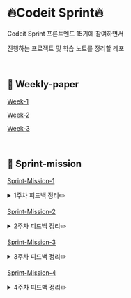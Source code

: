 # 🔥Codeit Sprint🔥

Codeit Sprint 프론트엔드 15기에 참여하면서

진행하는 프로젝트 및 학습 노트를 정리할 레포

<br>

## 📖 Weekly-paper

<a href="weekly paper/week 1/weekly paper.md">Week-1</a>

<a href="weekly paper/week 2/weekly paper.md">Week-2</a>

<a href="weekly paper/week 3/weekly-paper.md">Week-3</a>

<br>

## 🎯 Sprint-mission

<a href="https://github.com/codeit-bootcamp-frontend/15-Sprint-Mission/pull/7">Sprint-Mission-1</a>
<details>
<summary>1주차 피드백 정리✏️</summary>
<div markdown="1">
  
### 🖼️ 이미지 추출
이미지는 추출할 때 1배수가 아닌 2배수로 추출하는 것이 화질면에서 좋다👍

---

### 🆎 폰트
이 미션에서 'Rokaf Sans' 체는 로고 텍스트에 단 **1번** 사용된다. 그러나, 한글 폰트 파일의 용량이 어마무시하다고 한다. (한글은 조합할 수 있는 글자의 종류가 아주 많다) 따라서, 얼마 쓰지 않을 폰트 파일을 넣는 것 보단, 로고 텍스트를 이미지로 저장하여 사용하는 것이 효율적이다.

---

### 🗂️ css 파일 구분
하나의 css파일에 모든 내용을 넣기 보다는 목적별로 나눠서 여러 파일로 작성하는 것이 **유지보수, 가독성, 확장성**에 좋다. 
추천해주신 방법은 아래 3개의 파일로 나누는 것.

---

#### 1. reset.css
프로젝트를 시작하면, 초기에 먼저 css를 초기화하고 시작하는 것이 좋다.
이렇게 초기화를 해주는 이유는 **브라우저마다 기본으로 제공하는 스타일**(user agent stylesheet)이 있기 때문이다.

예를 들면, 내가 margin을 지정하지 않았는데도, 알아서 margin 값이 들어있어서 원하는대로 화면을 가득 채우는 것이 불가능한 경우가 있다. 이런 경우에 개발자가 의도한대로 디자인이 나오게 하려면 이러한 설정을 리셋해주는 과정이 필요하다.

따라서, 이 과정을 수행할 파일을 따로 분리하여 생성해주고, 파일명을 reset.css로 하면 작업하기 쉬울 것이다. 
#### 2. base.css
폰트 페이지 및 전반적인 페이지에서 공통 적용되는 기본적인 스타일링 문들을 저장할 파일
반복 사용되는 css 변수를 포함해도 좋다.

#### 3. style.css
그 외 스타일을 가지고 있는 파일이다.
페이지가 추가된다면, 페이지별로 구별해서 파일을 생성하면 되겠다.

---

### 📏 반응형 처리를 위한 단위
vw, vh, %, em, rem 등 많은 단위가 있고, 이를 사용하는 것은 개발자의 취향 차이지만, font-size에 관해서는 rem 단위를 사용하는 것이 유지보수 및 가독성 측면에서 좋다!

---

### 📦 css variable 등록하기
color, padding, margin, fontSize 등 작업 중 많이 사용되는 값들이 존재하는데, css variable을 통해 등록해두면 나중에 사용하기 편하다.

사용 예시
```
:root{
  --gray50: #f9fafb;
  --gray100: #f3f4f6;
}

.div {
  background-color: var(--gray100);
}
```
</div>
</details>

<a href="https://github.com/codeit-bootcamp-frontend/15-Sprint-Mission/pull/57">Sprint-Mission-2</a>
<details>
<summary>2주차 피드백 정리✏️</summary>
<div markdown="1">
  
### 📖 inline 스타일 지양하기
인라인 스타일은 css 속성보다 우선순위가 높기 때문에 웬만하면 css로 작성하는 것이 좋다.

---
### 📰 태그 선택자 조심해서 사용하기
태그 선택자는 해당 태그가 모든 페이지에 걸쳐 적용되어야 하는 스타일링 외에는 사용을 추천하지 않는다.

위의 경우도 프로젝트가 확장되다보면 변경될 수 있으니 가능한 class를 사용하시는 것이 좋다.

ex) 1월에는 모든 페이지에 main 태그가 `margin: 2.4rem`을 가지고 있었지만, 2월에 새 페이지가 추가되고 보니
해당 페이지에서 사용되는 main 태그는 디자인상 `margin`이 `1rem`일 수 있다. 따라서 이렇게 디자인에 따라 다양하게 적용될 수 있는 스타일의 경우 `classname`을 통해 개별로 css 해주는게 좋다.

---
### ➕ 공통 CSS 파일 작성하기
로그인 페이지와 회원 가입 페이지가 디자인이 비슷한만큼 공통적으로 사용하는 css가 많다.

이러한 중복을 줄이기 위해 공통 CSS 파일을 작성하면 유지보수 및 가독성 측면에서 더 좋다.
```
auth.css // login, signup 페이지에서 공통으로 쓰는 것들의 모음
login.css 
signup.css 
```
만약 login.css, signup.css 파일에서 작성되는 css가 너무 적다면, 즉 분리할 필요가 없다고 느끼면 한 파일로 관리해도 된다.
</div>
</details>

<a href="https://github.com/codeit-bootcamp-frontend/15-Sprint-Mission/pull/88">Sprint-Mission-3</a>
<details>
<summary>3주차 피드백 정리✏️</summary>
<div markdown="1">

</div>
</details>

<a href="https://github.com/codeit-bootcamp-frontend/15-Sprint-Mission/pull/128">Sprint-Mission-4</a>
<details>
<summary>4주차 피드백 정리✏️</summary>
<div markdown="1">

</div>
</details>
